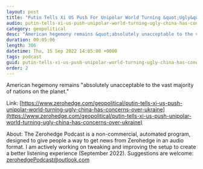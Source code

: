 ```yaml
---
layout: post
title: "Putin Tells Xi US Push For Unipolar World Turning &quot;Ugly&quot; - But China Has &quot;Concerns&quot; Over Ukraine"
audio: putin-tells-xi-us-push-unipolar-world-turning-ugly-china-has-concerns-over-ukraine-0
category: geopolitical
desc: "American hegemony remains &quot;absolutely unacceptable to the vast majority of nations on the planet.&quot;"
duration: 00:05:06
length: 306
datetime: Thu, 15 Sep 2022 14:05:00 +0000
tags: podcast
guid: putin-tells-xi-us-push-unipolar-world-turning-ugly-china-has-concerns-over-ukraine-0
order: 2
---
```

American hegemony remains &quot;absolutely unacceptable to the vast majority of nations on the planet.&quot;

Link: [https://www.zerohedge.com/geopolitical/putin-tells-xi-us-push-unipolar-world-turning-ugly-china-has-concerns-over-ukraine](https://www.zerohedge.com/geopolitical/putin-tells-xi-us-push-unipolar-world-turning-ugly-china-has-concerns-over-ukraine)

About: The Zerohedge Podcast is a non-commercial, automated program, designed to give people a way to get news from Zerohedge in an audio format.  I am actively working on tweaking and improving the setup to create a better listening experience (September 2022).  Suggestions are welcome: [zerohedgePodcast@outlook.com](mailto:zerohedgePodcast@outlook.com)